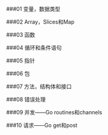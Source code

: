 ###01 变量，数据类型

###02 Array，Slices和Map

###03 函数

###04 循环和条件语句

###05 指针

###06 包

###07 方法，结构体和接口

###08 错误处理

###09 并发——Go routines和channels

###10 请求——Go get和post